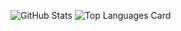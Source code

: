 ![GitHub Stats](https://github-readme-stats.vercel.app/api?username=odknt&show_icons=true&hide_title=true)
![Top Languages Card](https://github-readme-stats.vercel.app/api/top-langs/?username=odknt&layout=compact)
